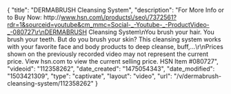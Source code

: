 {
    "title": "DERMABRUSH Cleansing System",
    "description": "For More Info or to Buy Now: http:\/\/www.hsn.com\/products\/seo\/7372561?rdr=1&sourceid=youtube&cm_mmc=Social-_-Youtube-_-ProductVideo-_-080727\r\nDERMABRUSH Cleansing System\nYou brush your hair. You brush your teeth. But do you brush your skin? This cleansing system works with your favorite face and body products to deep cleanse, buff,...\r\nPrices shown on the previously recorded video may not represent the current price.  View hsn.com to view the current selling price. HSN Item #080727",
    "videoid": "112358262",
    "date_created": "1475054343",
    "date_modified": "1503421309",
    "type": "captivate",
    "layout": "video",
    "url": "\/v\/dermabrush-cleansing-system\/112358262"
}